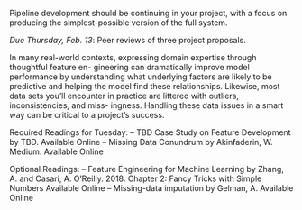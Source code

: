 Pipeline development should be continuing in your project, with a focus on producing the
simplest-possible version of the full system.

*Due Thursday, Feb. 13*: Peer reviews of three project proposals.

In many real-world contexts, expressing domain expertise through thoughtful feature en-
gineering can dramatically improve model performance by understanding what underlying
factors are likely to be predictive and helping the model find these relationships. Likewise,
most data sets you’ll encounter in practice are littered with outliers, inconsistencies, and miss-
ingness. Handling these data issues in a smart way can be critical to a project’s success.

Required Readings for Tuesday:
– TBD Case Study on Feature Development by TBD. Available Online
– Missing Data Conundrum by Akinfaderin, W. Medium. Available Online

Optional Readings:
– Feature Engineering for Machine Learning by Zhang, A. and Casari, A. O’Reilly. 2018. Chapter 2: Fancy Tricks with Simple Numbers Available Online
– Missing-data imputation by Gelman, A. Available Online

